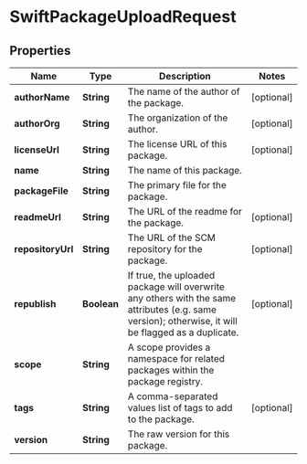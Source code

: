 
# SwiftPackageUploadRequest

## Properties
Name | Type | Description | Notes
------------ | ------------- | ------------- | -------------
**authorName** | **String** | The name of the author of the package. |  [optional]
**authorOrg** | **String** | The organization of the author. |  [optional]
**licenseUrl** | **String** | The license URL of this package. |  [optional]
**name** | **String** | The name of this package. | 
**packageFile** | **String** | The primary file for the package. | 
**readmeUrl** | **String** | The URL of the readme for the package. |  [optional]
**repositoryUrl** | **String** | The URL of the SCM repository for the package. |  [optional]
**republish** | **Boolean** | If true, the uploaded package will overwrite any others with the same attributes (e.g. same version); otherwise, it will be flagged as a duplicate. |  [optional]
**scope** | **String** | A scope provides a namespace for related packages within the package registry. | 
**tags** | **String** | A comma-separated values list of tags to add to the package. |  [optional]
**version** | **String** | The raw version for this package. | 



